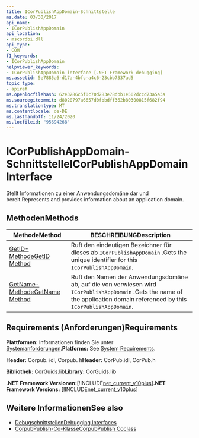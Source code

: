 ```yaml
---
title: ICorPublishAppDomain-Schnittstelle
ms.date: 03/30/2017
api_name:
- ICorPublishAppDomain
api_location:
- mscordbi.dll
api_type:
- COM
f1_keywords:
- ICorPublishAppDomain
helpviewer_keywords:
- ICorPublishAppDomain interface [.NET Framework debugging]
ms.assetid: 5e7885a6-d17a-4bfc-a4c6-23cbb7337ad5
topic_type:
- apiref
ms.openlocfilehash: 62e3286c5f0c70d283e78dbb1e502dccd73a5a3a
ms.sourcegitcommit: d8020797a6657d0fbbdff362b80300815f682f94
ms.translationtype: MT
ms.contentlocale: de-DE
ms.lasthandoff: 11/24/2020
ms.locfileid: "95694268"
---
```

# <a name="icorpublishappdomain-interface"></a><span data-ttu-id="6dbcb-102">ICorPublishAppDomain-Schnittstelle</span><span class="sxs-lookup"><span data-stu-id="6dbcb-102">ICorPublishAppDomain Interface</span></span>

<span data-ttu-id="6dbcb-103">Stellt Informationen zu einer Anwendungsdomäne dar und bereit.</span><span class="sxs-lookup"><span data-stu-id="6dbcb-103">Represents and provides information about an application domain.</span></span>  
  
## <a name="methods"></a><span data-ttu-id="6dbcb-104">Methoden</span><span class="sxs-lookup"><span data-stu-id="6dbcb-104">Methods</span></span>  
  
|<span data-ttu-id="6dbcb-105">Methode</span><span class="sxs-lookup"><span data-stu-id="6dbcb-105">Method</span></span>|<span data-ttu-id="6dbcb-106">BESCHREIBUNG</span><span class="sxs-lookup"><span data-stu-id="6dbcb-106">Description</span></span>|  
|------------|-----------------|  
|[<span data-ttu-id="6dbcb-107">GetID-Methode</span><span class="sxs-lookup"><span data-stu-id="6dbcb-107">GetID Method</span></span>](icorpublishappdomain-getid-method.md)|<span data-ttu-id="6dbcb-108">Ruft den eindeutigen Bezeichner für dieses ab `ICorPublishAppDomain` .</span><span class="sxs-lookup"><span data-stu-id="6dbcb-108">Gets the unique identifier for this `ICorPublishAppDomain`.</span></span>|  
|[<span data-ttu-id="6dbcb-109">GetName-Methode</span><span class="sxs-lookup"><span data-stu-id="6dbcb-109">GetName Method</span></span>](icorpublishappdomain-getname-method.md)|<span data-ttu-id="6dbcb-110">Ruft den Namen der Anwendungsdomäne ab, auf die von verwiesen wird `ICorPublishAppDomain` .</span><span class="sxs-lookup"><span data-stu-id="6dbcb-110">Gets the name of the application domain referenced by this `ICorPublishAppDomain`.</span></span>|  
  
## <a name="requirements"></a><span data-ttu-id="6dbcb-111">Requirements (Anforderungen)</span><span class="sxs-lookup"><span data-stu-id="6dbcb-111">Requirements</span></span>  

 <span data-ttu-id="6dbcb-112">**Plattformen:** Informationen finden Sie unter [Systemanforderungen](../../get-started/system-requirements.md).</span><span class="sxs-lookup"><span data-stu-id="6dbcb-112">**Platforms:** See [System Requirements](../../get-started/system-requirements.md).</span></span>  
  
 <span data-ttu-id="6dbcb-113">**Header:** Corpub. idl, Corpub. h</span><span class="sxs-lookup"><span data-stu-id="6dbcb-113">**Header:** CorPub.idl, CorPub.h</span></span>  
  
 <span data-ttu-id="6dbcb-114">**Bibliothek:** CorGuids.lib</span><span class="sxs-lookup"><span data-stu-id="6dbcb-114">**Library:** CorGuids.lib</span></span>  
  
 <span data-ttu-id="6dbcb-115">**.NET Framework Versionen:**[!INCLUDE[net_current_v10plus](../../../../includes/net-current-v10plus-md.md)]</span><span class="sxs-lookup"><span data-stu-id="6dbcb-115">**.NET Framework Versions:** [!INCLUDE[net_current_v10plus](../../../../includes/net-current-v10plus-md.md)]</span></span>  
  
## <a name="see-also"></a><span data-ttu-id="6dbcb-116">Weitere Informationen</span><span class="sxs-lookup"><span data-stu-id="6dbcb-116">See also</span></span>

- [<span data-ttu-id="6dbcb-117">Debugschnittstellen</span><span class="sxs-lookup"><span data-stu-id="6dbcb-117">Debugging Interfaces</span></span>](debugging-interfaces.md)
- [<span data-ttu-id="6dbcb-118">CorpubPublish-Co-Klasse</span><span class="sxs-lookup"><span data-stu-id="6dbcb-118">CorpubPublish Coclass</span></span>](corpubpublish-coclass.md)
